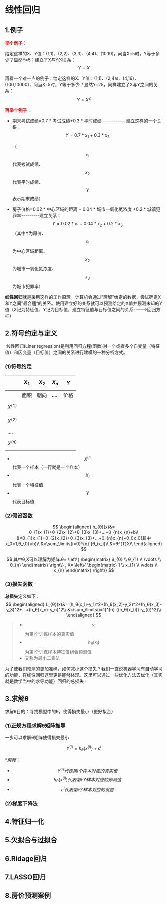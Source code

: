 # 线性回归

## 1.例子

**<font color="#ff0000">举个例子</font>**：

给定这样的X、Y值：(1,1)、(2,2)、(3,3)、(4,4)、(10,10)，问当X=5时，Y等于多少？显然Y=5；建立了X与Y的关系：$$Y=X$$

再看一个难一点的例子：给定这样的X、Y值：(1,1)、(2,4)s、(4,16）、(100,10000)，问当X=5时，Y等于多少？显然Y=25，同样建立了X与Y之间的关系：$$Y=X^2$$

**<font color="#ff0000">再举个例子</font>**：

- 期末考试成绩=0.7 * 考试成绩+0.3 * 平时成绩   -----------   建立这样的一个关系：$$Y=0.7*x_1+0.3*x_2$$
  
  （$$x_1$$代表考试成绩、$$x_2$$代表平时成绩、$$Y$$表示期末成绩）
  
- 房子价格=0.02 * 中心区域的距离 + 0.04 * 城市一氧化氮浓度 +0.2 * 城镇犯罪率---------建立关系：$$Y=0.02*x_1+0.04*x_2+0.2*x_3$$（其中Y为房价、$$x_1$$为中心区域距离、$$x_2$$为城市一氧化氮浓度、$$x_3$$为城市犯罪率）
  

**线性回归**就是采用这样的工作原理。计算机会通过"理解"给定的数据，尝试确定X和Y之间”最合适“的关系。使用建立好的关系就可以预测给定的X值并预测未知的Y值（X记为特征值、Y记为目标值，建立特征值与目标值之间的关系---->回归方程）

## 2.符号约定与定义

​	线性回归(Liner regression)是利用回归方程(函数)对一个或者多个自变量（特征值）和因变量（目标值）之间的关系进行建模的一种分析方式。

### (1)符号约定

|             | $$X_{1}$$ | $$X_{2}$$ | $$X_{n}$$ | $$Y$$ |
| ----------- | :-------: | --------- | --------- | ----- |
|             |   面积    | 朝向      | ....      | 价格  |
| $$X^{(1)}$$ |           |           |           |       |
| $$X^{(2)}$$ |           |           |           |       |
| ....        |           |           |           |       |
| $$X^{(n)}$$ |           |           |           |       |

- $$X^{(i)}$$代表一个样本（一行就是一个样本）
- $$X_{i}$$代表一个特征值
- $$Y$$代表目标值

### (2)假设函数

$$
\begin{aligned}
h_{θ}(x)&= θ_{1}x_{1}+θ_{2}x_{2}+θ_{3}x_{3}+...+θ_{n}x_{n}+b\\
&=θ_{1}x_{1}+θ_{2}x_{2}+θ_{3}x_{3}+...+θ_{n}x_{n}+θ_0x_0(其中x_0=1,θ_{0}=b)\\
&=\sum_\limits{i=0}^{n} {θ_ix_i}\\
&=θ^{T}X\\
\end{aligned}
$$

$$
其中θ,X可以理解为矩阵:θ= 
\left\{ 
\begin{matrix} 
θ_{0} \\ 
θ_{1} \\ 
\vdots  \\ 
θ_{n}
\end{matrix} 
\right\} ,
X= 
\left\{ 
\begin{matrix} 
1 \\ 
x_{1} \\ 
\vdots  \\ 
x_{n}
\end{matrix} 
\right\}
$$

### (3)损失函数

**总损失**定义如下：
$$
\begin{aligned}
L_{θ}(x)&= (h_θ(x_1)-y_1)^2+(h_θ(x_2)-y_2)^2+(h_θ(x_3)-y_3)^2+...+(h_θ(x_n)-y_n)^2\\
&=\sum_\limits{i=1}^{n} {(h_θ(x_{i})-y_{i})^2}\\
\end{aligned}
$$

>- $$y_i$$为第i个训练样本的真实值
>- $$h_θ(x_i)$$为第i个训练样本特征值组合预测值
>- 又称为最小二乘法

为了使我们预测的更加准确，如何减小这个损失？我们一直说机器学习有自动学习的功能，在线性回归这里更是能够体现。这里可以通过一些优化方法去优化（其实就是数学当中的求导功能）回归的总损失！

## 3.求解θ

求解θ目的：寻找模型中的θ，使得损失最小（更好拟合）

### (1)正规方程求解θ矩阵推导

一步可以求解θ矩阵使得损失最小

$$Y^{(i)}=h_θ(x^{(i)})+ε^{i}$$

**解释：*

- $$Y^{(i)}代表第i个样本对应的真实值$$
- $$h_θ(x^{(i)})代表第i个样本对应的预测值$$
- $$ε^{i}代表第i个样本对应的误差$$

### (2)梯度下降法

## 4.特征归一化

## 5.欠拟合与过拟合

## 6.Ridage回归

## 7.LASSO回归

## 8.房价预测案例
